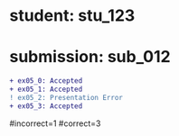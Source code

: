 # student: stu_123
# submission: sub_012

```diff
+ ex05_0: Accepted
+ ex05_1: Accepted
! ex05_2: Presentation Error
+ ex05_3: Accepted
```
#incorrect=1
#correct=3

